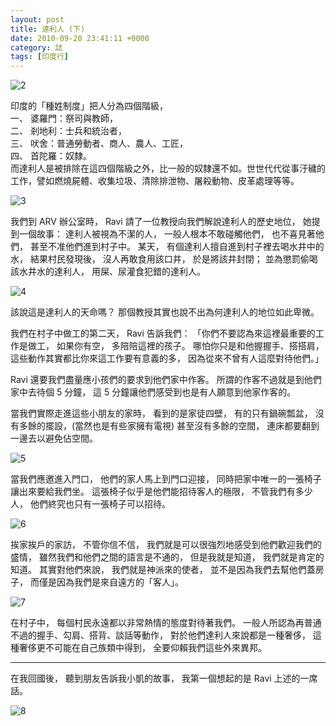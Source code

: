 ```yaml
---
layout: post
title: 達利人 (下)
date: 2010-09-20 23:41:11 +0000
category: 誌
tags: [印度行]
---
```



![2](/blog/assets/images/2010/dali2.jpg)

印度的「種姓制度」把人分為四個階級，<br />
一、 婆羅門：祭司與教師，<br />
二、 剎地利：士兵和統治者，<br />
三、 吠舍：普通勞動者、商人、農人、工匠，<br />
四、 首陀羅：奴隸。<br />
而達利人是被排除在這四個階級之外，比一般的奴隸還不如。世世代代從事汙穢的工作，譬如燃燒屍體、收集垃圾、清除排泄物、屠殺動物、皮革處理等等。 
 
 <!--more-->
 
![3](/blog/assets/images/2010/dali3.jpg)


我們到 ARV 辦公室時，
Ravi 請了一位教授向我們解說達利人的歷史地位，
她提到一個故事：
達利人被視為不潔的人，
一般人根本不敢碰觸他們，
也不喜見著他們，
甚至不准他們進到村子中。
某天，
有個達利人擅自進到村子裡去喝水井中的水，
結果村民發現後，
沒人再敢食用該口井，
於是將該井封閉；
並為懲罰偷喝該水井水的達利人，
用屎、尿灌食犯錯的達利人。

![4](/blog/assets/images/2010/dali4.jpg)



該說這是達利人的天命嗎？
那個教授其實也說不出為何達利人的地位如此卑微。

我們在村子中做工的第二天，
Ravi 告訴我們：
「你們不要認為來這裡最重要的工作是做工，
如果你有空，
多陪陪這裡的孩子。
哪怕你只是和他握握手、搭搭肩，
這些動作其實都比你來這工作要有意義的多，
因為從來不曾有人這麼對待他們。」

Ravi 還要我們盡量應小孩們的要求到他們家中作客。
所謂的作客不過就是到他們家中去待個 5 分鐘，
這 5 分鐘讓他們感受到也是有人願意到他家作客的。

當我們實際走進這些小朋友的家時，
看到的是家徒四壁，
有的只有鍋碗瓢盆，
沒有多餘的擺設，(當然也是有些家擁有電視)
甚至沒有多餘的空間，
連床都要翻到一邊去以避免佔空間。

![5](/blog/assets/images/2010/dali5.jpg)


當我們應邀進入門口，
他們的家人馬上到門口迎接，
同時把家中唯一的一張椅子讓出來要給我們坐。
這張椅子似乎是他們能招待客人的極限，
不管我們有多少人，
他們終究也只有一張椅子可以招待。

![6](/blog/assets/images/2010/dali6.jpg)


挨家挨戶的家訪，
不管你信不信，
我們就是可以很強烈地感受到他們歡迎我們的盛情，
雖然我們和他們之間的語言是不通的，
但是我就是知道，
我們就是肯定的知道。
其實對他們來說，
我們就是神派來的使者，
並不是因為我們去幫他們蓋房子，
而僅是因為我們是來自遠方的「客人」。

![7](/blog/assets/images/2010/dali7.jpg)

在村子中，
每個村民永遠都以非常熱情的態度對待著我們。
一般人所認為再普通不過的握手、勾肩、搭背、談話等動作，
對於他們達利人來說都是一種奢侈，
這種奢侈更不可能在自己族類中得到，
全要仰賴我們這些外來異邦。


***
在我回國後，
聽到朋友告訴我小凱的故事，
我第一個想起的是 Ravi 上述的一席話。

![8](/blog/assets/images/2010/dali8.jpg)
